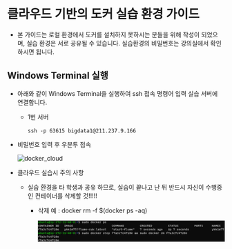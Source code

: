 # 클라우드 기반의 도커 실습 환경 가이드

- 본 가이드는 로컬 환경에서 도커를 설치하지 못하시는 분들을 위해 작성이 되었으며, 실습 환경은 서로 공유될 수 있습니다. 
  실습환경의 비밀번호는 강의실에서 확인하시면 됩니다.


## Windows Terminal 실행

- 아래와 같이 Windows Terminal을 실행하여 ssh 접속 명령어 입력 실습 서버에 연결합니다. 

  * 1번 서버

    ```
    ssh -p 63615 bigdata1@211.237.9.166
    ```


- 비밀번호 입력 후 우분투 접속

  ![docker_cloud](./images/docker_cloud.png)


- 클라우드 실습시 주의 사항

  * 실습 환경을 타 학생과 공유 하므로, 실습이 끝나고 난 뒤 반드시 자신이 수행중인 컨테이너를 삭제할 것!!!!!
    + 삭제 예 : docker rm -f $(docker ps -aq)
      
      ![remove](./images/remove.jpg)